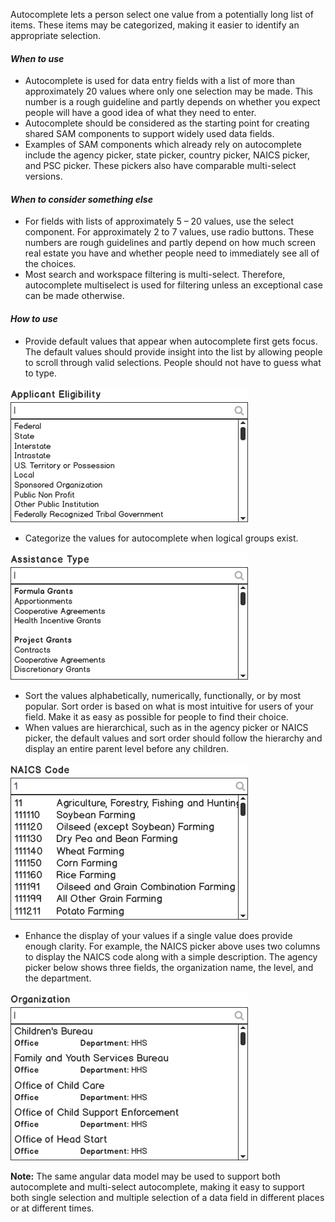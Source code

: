 Autocomplete lets a person select one value from a potentially long list of items.  These items may be categorized, making it easier to identify an appropriate selection.

#### *When to use*

* Autocomplete is used for data entry fields with a list of more than approximately 20 values where only one selection may be made.   This number is a rough guideline and partly depends on whether you expect people will have a good idea of what they need to enter.
* Autocomplete should be considered as the starting point for creating shared SAM components to support widely used data fields.  
* Examples of SAM components which already rely on autocomplete include the agency picker, state picker, country picker, NAICS picker, and PSC picker.  These pickers also have comparable multi-select versions.  

#### *When to consider something else*

* For fields with lists of approximately 5 – 20 values, use the select component.  For approximately 2 to 7 values, use radio buttons.  These numbers are rough guidelines and partly depend on how much screen real estate you have and whether people need to immediately see all of the choices.
* Most search and workspace filtering is multi-select.  Therefore, autocomplete multiselect is used for filtering unless an exceptional case can be made otherwise.

#### *How to use*

* Provide default values that appear when autocomplete first gets focus. The default values should provide insight into the list by allowing people to scroll through valid selections.  People should not have to guess what to type. 

![alt text](/src/assets/img/Autocomplete.png "Autocomplete with default values")

* Categorize the values for autocomplete when logical groups exist.

![alt text](/src/assets/img/Autocomplete.Categorized.png "Autocomplete with categorized values")

* Sort the values alphabetically, numerically, functionally, or by most popular.  Sort order is based on what is most intuitive for users of your field.  Make it as easy as possible for people to find their choice.
* When values are hierarchical, such as in the agency picker or NAICS picker, the default values and sort order should follow the hierarchy and display an entire parent level before any children. 

![alt text](/src/assets/img/NAICSPicker.png "Autocomplete with hierarchical values")

* Enhance the display of your values if a single value does provide enough clarity.  For example, the NAICS picker above uses two columns to display the NAICS code along with a simple description.  The agency picker below shows three fields, the organization name, the level, and the department.

![alt text](/src/assets/img/Autocomplete.Enhanced.png "Autocomplete with enhanced display")

**Note:**  The same angular data model may be used to support both autocomplete and multi-select autocomplete, making it easy to support both single selection and multiple selection of a data field in different places or at different times.